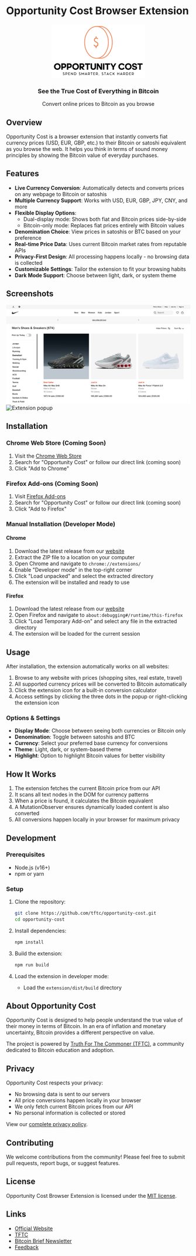 # Opportunity Cost Browser Extension

<div align="center">
  <img src="web/public/images/logo/svg/black-transparent.svg" alt="Opportunity Cost Logo" width="256" />
  <h3>See the True Cost of Everything in Bitcoin</h3>
  <p>Convert online prices to Bitcoin as you browse</p>
</div>

## Overview

Opportunity Cost is a browser extension that instantly converts fiat currency prices (USD, EUR, GBP, etc.) to their Bitcoin or satoshi equivalent as you browse the web. It helps you think in terms of sound money principles by showing the Bitcoin value of everyday purchases.

## Features

- **Live Currency Conversion**: Automatically detects and converts prices on any webpage to Bitcoin or satoshis
- **Multiple Currency Support**: Works with USD, EUR, GBP, JPY, CNY, and more
- **Flexible Display Options**:
  - Dual-display mode: Shows both fiat and Bitcoin prices side-by-side
  - Bitcoin-only mode: Replaces fiat prices entirely with Bitcoin values
- **Denomination Choice**: View prices in satoshis or BTC based on your preference
- **Real-time Price Data**: Uses current Bitcoin market rates from reputable APIs
- **Privacy-First Design**: All processing happens locally - no browsing data is collected
- **Customizable Settings**: Tailor the extension to fit your browsing habits
- **Dark Mode Support**: Choose between light, dark, or system theme

## Screenshots

![Opportunity Cost in action](web/public/images/nike-btc-prices-new.png)
![Extension popup](web/public/images/zillow-btc-prices.png)

## Installation

### Chrome Web Store (Coming Soon)

1. Visit the [Chrome Web Store](https://chrome.google.com/webstore/category/extensions)
2. Search for "Opportunity Cost" or follow our direct link (coming soon)
3. Click "Add to Chrome"

### Firefox Add-ons (Coming Soon)

1. Visit [Firefox Add-ons](https://addons.mozilla.org/en-US/firefox/extensions/)
2. Search for "Opportunity Cost" or follow our direct link (coming soon)
3. Click "Add to Firefox"

### Manual Installation (Developer Mode)

#### Chrome

1. Download the latest release from our [website](https://www.opportunitycost.app/install)
2. Extract the ZIP file to a location on your computer
3. Open Chrome and navigate to `chrome://extensions/`
4. Enable "Developer mode" in the top-right corner
5. Click "Load unpacked" and select the extracted directory
6. The extension will be installed and ready to use

#### Firefox

1. Download the latest release from our [website](https://www.opportunitycost.app/install)
2. Open Firefox and navigate to `about:debugging#/runtime/this-firefox`
3. Click "Load Temporary Add-on" and select any file in the extracted directory
4. The extension will be loaded for the current session

## Usage

After installation, the extension automatically works on all websites:

1. Browse to any website with prices (shopping sites, real estate, travel)
2. All supported currency prices will be converted to Bitcoin automatically
3. Click the extension icon for a built-in conversion calculator
4. Access settings by clicking the three dots in the popup or right-clicking the extension icon

### Options & Settings

- **Display Mode**: Choose between seeing both currencies or Bitcoin only
- **Denomination**: Toggle between satoshis and BTC
- **Currency**: Select your preferred base currency for conversions
- **Theme**: Light, dark, or system-based theme
- **Highlight**: Option to highlight Bitcoin values for better visibility

## How It Works

1. The extension fetches the current Bitcoin price from our API
2. It scans all text nodes in the DOM for currency patterns
3. When a price is found, it calculates the Bitcoin equivalent
4. A MutationObserver ensures dynamically loaded content is also converted
5. All conversions happen locally in your browser for maximum privacy

## Development

### Prerequisites

- Node.js (v16+)
- npm or yarn

### Setup

1. Clone the repository:

   ```bash
   git clone https://github.com/tftc/opportunity-cost.git
   cd opportunity-cost
   ```

2. Install dependencies:

   ```bash
   npm install
   ```

3. Build the extension:

   ```bash
   npm run build
   ```

4. Load the extension in developer mode:
   - Load the `extension/dist/build` directory

## About Opportunity Cost

Opportunity Cost is designed to help people understand the true value of their money in terms of Bitcoin. In an era of inflation and monetary uncertainty, Bitcoin provides a different perspective on value.

The project is powered by [Truth For The Commoner (TFTC)](https://tftc.io), a community dedicated to Bitcoin education and adoption.

## Privacy

Opportunity Cost respects your privacy:

- No browsing data is sent to our servers
- All price conversions happen locally in your browser
- We only fetch current Bitcoin prices from our API
- No personal information is collected or stored

View our [complete privacy policy](https://www.opportunitycost.app/privacy-policy).

## Contributing

We welcome contributions from the community! Please feel free to submit pull requests, report bugs, or suggest features.

## License

Opportunity Cost Browser Extension is licensed under the [MIT license](LICENSE).

## Links

- [Official Website](https://www.opportunitycost.app)
- [TFTC](https://tftc.io)
- [Bitcoin Brief Newsletter](https://tftc.io/bitcoin-brief)
- [Feedback](https://opportunitycost.userjot.com)
